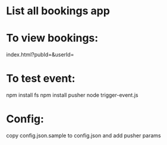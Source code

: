 # List all bookings app


# To view bookings:

index.html?pubId=<pusher-publisher-id>&userId=<user-id>

# To test event:

npm install fs
npm install pusher
node trigger-event.js <user-id> <booking-id> <hotel-name> <booking-date>

# Config:

copy config.json.sample to config.json and add pusher params
